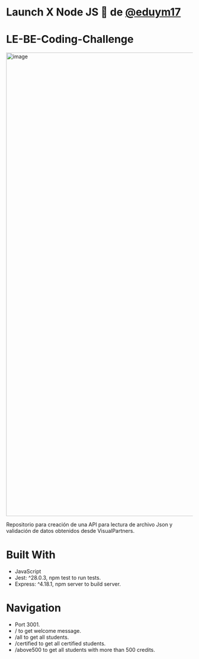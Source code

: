 # Launch X Node JS 🚀 de [@eduym17](https://github.com/eduym17)
# LE-BE-Coding-Challenge

<img width="1247" alt="image" src="https://user-images.githubusercontent.com/17634377/159151704-8949639b-ae5f-405a-a8b8-8d97f3f150cd.png">

Repositorio para creación de una API para lectura de archivo Json y validación de datos obtenidos desde VisualPartners.

# Built With

- JavaScript
- Jest: ^28.0.3, npm test to run tests.
- Express: ^4.18.1, npm server to build server.

# Navigation
- Port 3001.
- / to get welcome message.
- /all to get all students.
- /certified to get all certified students.
- /above500 to get all students with more than 500 credits.